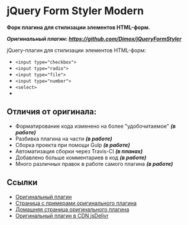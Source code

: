 # jQuery Form Styler Modern
**Форк плагина для стилизации элементов HTML-форм.**

***Оригинальный плагин: https://github.com/Dimox/jQueryFormStyler***

jQuery-плагин для стилизации элементов HTML-форм:

- `<input type="checkbox">`
- `<input type="radio">`
- `<input type="file">`
- `<input type="number">`
- `<select>`
- 
## Отличия от оригинала:

- Форматирование кода изменено на более "удобочитаемое" ***(в работе)***
- Разбивка плагина на части ***(в работе)***
- Cборка проекта при помощи Gulp ***(в работе)***
- Автоматизация сборки через Travis-CI ***(в планах)***
- Добавлено больше комментариев в код ***(в работе)***
- Много различных правок в работе самого плагина ***(в работе)***

## Ссылки
- [Оригинальный плагин](https://github.com/Dimox/jQueryFormStyler/)
- [Страница с примерами оригинального плагина](http://dimox.github.io/jQueryFormStyler/demo/)
- [Домашняя страница оригинального плагина](http://dimox.name/jquery-form-styler/)
- [Оригинальный плагин в CDN jsDelivr](http://www.jsdelivr.com/#!jquery.formstyler)
